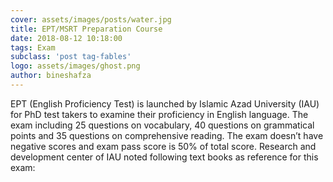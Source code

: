 ```yaml
---
cover: assets/images/posts/water.jpg
title: EPT/MSRT Preparation Course
date: 2018-08-12 10:18:00
tags: Exam
subclass: 'post tag-fables'
logo: assets/images/ghost.png
author: bineshafza
---
```


EPT (English Proficiency Test) is launched by Islamic Azad University (IAU) for PhD test takers to examine their proficiency in English language. The exam including 25 questions on vocabulary, 40 questions on grammatical points and 35 questions on comprehensive reading. The exam doesn’t have negative scores and exam pass score is 50% of total score.
Research and development center of IAU noted following text books as reference for this exam: 
